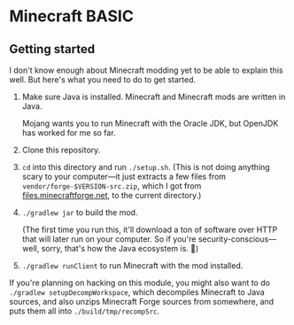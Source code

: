 # Minecraft BASIC

## Getting started

I don't know enough about Minecraft modding yet to be able to explain this well.
But here's what you need to do to get started.

1.  Make sure Java is installed.
    Minecraft and Minecraft mods are written in Java.

    Mojang wants you to run Minecraft with the Oracle JDK,
    but OpenJDK has worked for me so far.

2.  Clone this repository.

3.  `cd` into this directory and run `./setup.sh`.
    (This is not doing anything scary to your computer&mdash;it just
    extracts a few files from `vendor/forge-$VERSION-src.zip`,
    which I got from [files.minecraftforge.net](http://files.minecraftforge.net/),
    to the current directory.)

4.  `./gradlew jar` to build the mod.

    (The first time you run this, it'll download a ton of software over HTTP
    that will later run on your computer.
    So if you're security-conscious&mdash;well, sorry,
    that's how the Java ecosystem is. :banana:)

5.  `./gradlew runClient` to run Minecraft with the mod installed.

If you're planning on hacking on this module, you might also want to do
`./gradlew setupDecompWorkspace`, which
decompiles Minecraft to Java sources,
and also unzips Minecraft Forge sources from somewhere,
and puts them all into `./build/tmp/recompSrc`.
